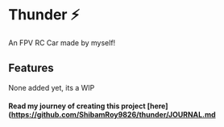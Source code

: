 # Thunder ⚡

An FPV RC Car made by myself!

## Features 

None added yet, its a WIP

#### Read my journey of creating this project [here](https://github.com/ShibamRoy9826/thunder/JOURNAL.md


